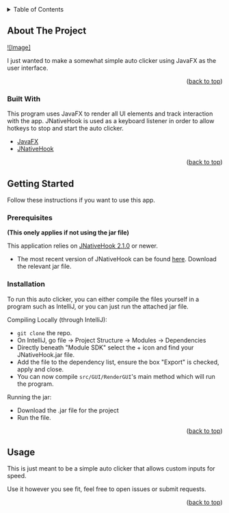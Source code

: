<div id="top"></div>
<!--
*** Definitely just stole this from
*** https://github.com/othneildrew/Best-README-Template/blob/master/README.md
-->

<!-- TABLE OF CONTENTS -->
<details>
  <summary>Table of Contents</summary>
  <ol>
    <li>
      <a href="#about-the-project">About The Project</a>
      <ul>
        <li><a href="#built-with">Built With</a></li>
      </ul>
    </li>
    <li>
      <a href="#getting-started">Getting Started</a>
      <ul>
        <li><a href="#prerequisites">Prerequisites</a></li>
        <li><a href="#installation">Installation</a></li>
      </ul>
    </li>
    <li><a href="#usage">Usage</a></li>
  </ol>
</details>

<!-- ABOUT THE PROJECT -->
## About The Project

[![Image]](src/Resources/JavaFX_GUI_AutoClickerImage.png)

I just wanted to make a somewhat simple auto clicker using JavaFX as the user interface.

<p align="right">(<a href="#top">back to top</a>)</p>


### Built With

This program uses JavaFX to render all UI elements and track interaction with the app.
JNativeHook is used as a keyboard listener in order to allow hotkeys to stop and start the auto clicker.

* [JavaFX](https://openjfx.io/)
* [JNativeHook](https://github.com/kwhat/jnativehook)

<p align="right">(<a href="#top">back to top</a>)</p>


<!-- GETTING STARTED -->
## Getting Started

Follow these instructions if you want to use this app.

### Prerequisites
**(This onely applies if not using the jar file)**

This application relies on [JNativeHook 2.1.0](https://github.com/kwhat/jnativehook) or newer.
 - The most recent version of JNativeHook can be found [here](https://github.com/kwhat/jnativehook/releases). 
   Download the relevant jar file.

### Installation

 To run this auto clicker, you can either compile the files yourself in a program such as IntelliJ, or you can just run the attached jar file.

Compiling Locally (through IntelliJ):
 * `git clone` the repo.
 * On IntelliJ, go file -> Project Structure -> Modules -> Dependencies
 * Directly beneath "Module SDK" select the + icon and find your JNativeHook.jar file.
 * Add the file to the dependency list, ensure the box "Export" is checked, apply and close.
 * You can now compile `src/GUI/RenderGUI`'s main method which will run the program.

Running the jar:
 * Download the .jar file for the project
 * Run the file.

<p align="right">(<a href="#top">back to top</a>)</p>


<!-- USAGE EXAMPLES -->
## Usage

This is just meant to be a simple auto clicker that allows custom inputs for speed.

Use it however you see fit, feel free to open issues or submit requests.

<p align="right">(<a href="#top">back to top</a>)</p>
